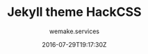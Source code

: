 ---
title: "Jekyll theme HackCSS"
github: https://github.com/wemake-services/jekyll-theme-hackcss
demo: https://wemake.services/jekyll-theme-hackcss/
author: wemake.services
draft: true
ssg:
  - Jekyll
cms:
  - No Cms
date: 2016-07-29T19:17:30Z
github_branch: gh-pages
---
